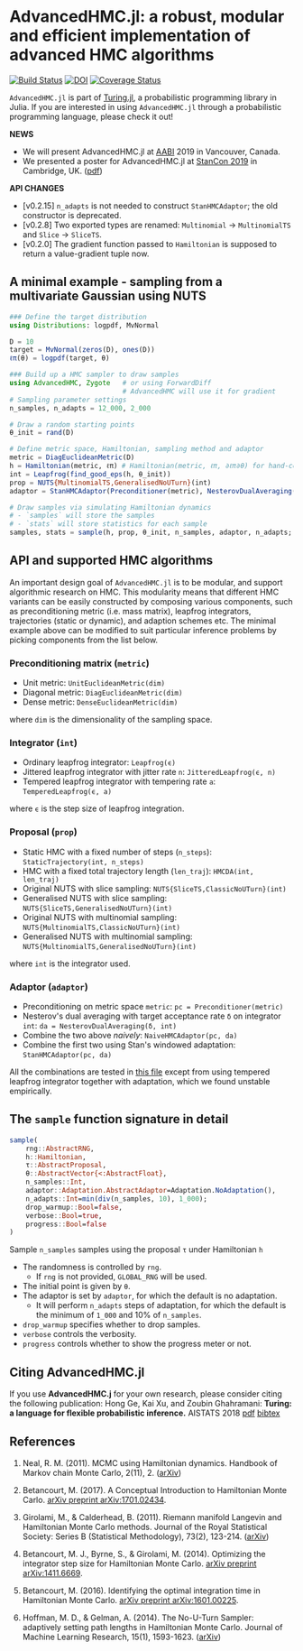 # AdvancedHMC.jl: a robust, modular and efficient implementation of advanced HMC algorithms

[![Build Status](https://travis-ci.org/TuringLang/AdvancedHMC.jl.svg?branch=master)](https://travis-ci.org/TuringLang/AdvancedHMC.jl)
[![DOI](https://zenodo.org/badge/72657907.svg)](https://zenodo.org/badge/latestdoi/72657907)
[![Coverage Status](https://coveralls.io/repos/github/TuringLang/AdvancedHMC.jl/badge.svg?branch=kx%2Fbug-fix)](https://coveralls.io/github/TuringLang/AdvancedHMC.jl?branch=kx%2Fbug-fix)

`AdvancedHMC.jl` is part of [Turing.jl](https://github.com/TuringLang/Turing.jl), a probabilistic programming library in Julia. 
If you are interested in using `AdvancedHMC.jl` through a probabilistic programming language, please check it out!


**NEWS**
- We will present AdvancedHMC.jl at [AABI](http://approximateinference.org/) 2019 in Vancouver, Canada.
- We presented a poster for AdvancedHMC.jl at [StanCon 2019](https://mc-stan.org/events/stancon2019Cambridge/) in Cambridge, UK. ([pdf](https://github.com/TuringLang/AdvancedHMC.jl/files/3730367/StanCon-AHMC.pdf))

**API CHANGES**
- [v0.2.15] `n_adapts` is not needed to construct `StanHMCAdaptor`; the old constructor is deprecated.
- [v0.2.8] Two exported types are renamed: `Multinomial` -> `MultinomialTS` and `Slice` -> `SliceTS`.
- [v0.2.0] The gradient function passed to `Hamiltonian` is supposed to return a value-gradient tuple now.

## A minimal example - sampling from a multivariate Gaussian using NUTS

```julia
### Define the target distribution
using Distributions: logpdf, MvNormal

D = 10
target = MvNormal(zeros(D), ones(D))
ℓπ(θ) = logpdf(target, θ)

### Build up a HMC sampler to draw samples
using AdvancedHMC, Zygote   # or using ForwardDiff
                            # AdvancedHMC will use it for gradient
# Sampling parameter settings
n_samples, n_adapts = 12_000, 2_000

# Draw a random starting points
θ_init = rand(D)

# Define metric space, Hamiltonian, sampling method and adaptor
metric = DiagEuclideanMetric(D)
h = Hamiltonian(metric, ℓπ) # Hamiltonian(metric, ℓπ, ∂ℓπ∂θ) for hand-coded gradient ∂ℓπ∂θ
int = Leapfrog(find_good_eps(h, θ_init))
prop = NUTS{MultinomialTS,GeneralisedNoUTurn}(int)
adaptor = StanHMCAdaptor(Preconditioner(metric), NesterovDualAveraging(0.8, int))

# Draw samples via simulating Hamiltonian dynamics
# - `samples` will store the samples
# - `stats` will store statistics for each sample
samples, stats = sample(h, prop, θ_init, n_samples, adaptor, n_adapts; progress=true)
```

## API and supported HMC algorithms

An important design goal of `AdvancedHMC.jl` is to be modular, and support algorithmic research on HMC. 
This modularity means that different HMC variants can be easily constructed by composing various components, such as preconditioning metric (i.e. mass matrix), leapfrog integrators,  trajectories (static or dynamic), and adaption schemes etc. 
The minimal example above can be modified to suit particular inference problems by picking components from the list below.

### Preconditioning matrix (`metric`)

- Unit metric: `UnitEuclideanMetric(dim)` 
- Diagonal metric: `DiagEuclideanMetric(dim)`
- Dense metric: `DenseEuclideanMetric(dim)` 

where `dim` is the dimensionality of the sampling space.

### Integrator (`int`)

- Ordinary leapfrog integrator: `Leapfrog(ϵ)`
- Jittered leapfrog integrator with jitter rate `n`: `JitteredLeapfrog(ϵ, n)`
- Tempered leapfrog integrator with tempering rate `a`: `TemperedLeapfrog(ϵ, a)`

where `ϵ` is the step size of leapfrog integration.

### Proposal (`prop`)

- Static HMC with a fixed number of steps (`n_steps`): `StaticTrajectory(int, n_steps)`
- HMC with a fixed total trajectory length (`len_traj`): `HMCDA(int, len_traj)` 
- Original NUTS with slice sampling: `NUTS{SliceTS,ClassicNoUTurn}(int)`
- Generalised NUTS with slice sampling: `NUTS{SliceTS,GeneralisedNoUTurn}(int)`
- Original NUTS with multinomial sampling: `NUTS{MultinomialTS,ClassicNoUTurn}(int)`
- Generalised NUTS with multinomial sampling: `NUTS{MultinomialTS,GeneralisedNoUTurn}(int)`

where `int` is the integrator used.

### Adaptor (`adaptor`)

- Preconditioning on metric space `metric`: `pc = Preconditioner(metric)`
- Nesterov's dual averaging with target acceptance rate `δ` on integrator `int`: `da = NesterovDualAveraging(δ, int)`
- Combine the two above *naively*: `NaiveHMCAdaptor(pc, da)`
- Combine the first two using Stan's windowed adaptation: `StanHMCAdaptor(pc, da)`

All the combinations are tested in [this file](https://github.com/TuringLang/AdvancedHMC.jl/blob/master/test/hmc.jl) except from using tempered leapfrog integrator together with adaptation, which we found unstable empirically.

## The `sample` function signature in detail

```julia
sample(
    rng::AbstractRNG,
    h::Hamiltonian,
    τ::AbstractProposal,
    θ::AbstractVector{<:AbstractFloat},
    n_samples::Int,
    adaptor::Adaptation.AbstractAdaptor=Adaptation.NoAdaptation(),
    n_adapts::Int=min(div(n_samples, 10), 1_000);
    drop_warmup::Bool=false,
    verbose::Bool=true,
    progress::Bool=false
)
```

Sample `n_samples` samples using the proposal `τ` under Hamiltonian `h`

- The randomness is controlled by `rng`. 
    - If `rng` is not provided, `GLOBAL_RNG` will be used.
- The initial point is given by `θ`.
- The adaptor is set by `adaptor`, for which the default is no adaptation.
    - It will perform `n_adapts` steps of adaptation, for which the default is the minimum of `1_000` and 10% of `n_samples`.
- `drop_warmup` specifies whether to drop samples.
- `verbose` controls the verbosity.
- `progress` controls whether to show the progress meter or not.

## Citing AdvancedHMC.jl ##
If you use **AdvancedHMC.j** for your own research, please consider citing the following publication: Hong Ge, Kai Xu, and Zoubin Ghahramani: **Turing: a language for flexible probabilistic inference.** AISTATS 2018 [pdf](http://proceedings.mlr.press/v84/ge18b.html) [bibtex](https://github.com/TuringLang/Turing.jl/blob/master/CITATION.bib)

## References

1. Neal, R. M. (2011). MCMC using Hamiltonian dynamics. Handbook of Markov chain Monte Carlo, 2(11), 2. ([arXiv](https://arxiv.org/pdf/1206.1901))

2. Betancourt, M. (2017). A Conceptual Introduction to Hamiltonian Monte Carlo. [arXiv preprint arXiv:1701.02434](https://arxiv.org/abs/1701.02434).

3. Girolami, M., & Calderhead, B. (2011). Riemann manifold Langevin and Hamiltonian Monte Carlo methods. Journal of the Royal Statistical Society: Series B (Statistical Methodology), 73(2), 123-214. ([arXiv](https://rss.onlinelibrary.wiley.com/doi/full/10.1111/j.1467-9868.2010.00765.x))

4. Betancourt, M. J., Byrne, S., & Girolami, M. (2014). Optimizing the integrator step size for Hamiltonian Monte Carlo. [arXiv preprint arXiv:1411.6669](https://arxiv.org/pdf/1411.6669).

5. Betancourt, M. (2016). Identifying the optimal integration time in Hamiltonian Monte Carlo. [arXiv preprint arXiv:1601.00225](https://arxiv.org/abs/1601.00225).

6. Hoffman, M. D., & Gelman, A. (2014). The No-U-Turn Sampler: adaptively setting path lengths in Hamiltonian Monte Carlo. Journal of Machine Learning Research, 15(1), 1593-1623. ([arXiv](http://arxiv.org/abs/1111.4246))
